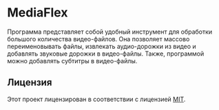 # MediaFlex
Программа представляет собой удобный инструмент для обработки большого количества видео-файлов. Она позволяет массово переименовывать файлы, извлекать аудио-дорожки из видео и добавлять звуковые дорожки в видео-файлы. Также, программой можно добавлять субтитры в видео-файлы.

## Лицензия
Этот проект лицензирован в соответствии с лицензией [MIT](https://github.com/akai2211/MediaFlex/blob/main/LICENSE).
